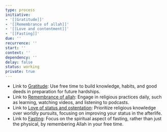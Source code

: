 ```yaml
---
type: process
initiative:
- '[[Gratitude]]'
- '[[Remembrance of allah]]'
- '[[Love and contentment]]'
- '[[Fasting]]'
due: ''
recurrence: ''
start: ''
context: ''
dependency: ''
delay: false
status: working
private: true
---
```


* Link to [Gratitude](docs/sidebar1/Initiatives/good%20traits/Gratitude.md): Use free time to build knowledge, habits, and good deeds in preparation for future hardships.
* Link to [Remembrance of allah](docs/sidebar1/Initiatives/worship/Remembrance%20of%20allah.md): Engage in religious practices daily, such as learning, watching videos, and listening to podcasts.
* Link to [Love of status and ostentation](docs/sidebar1/Initiatives/bad%20traits/Love%20of%20status%20and%20ostentation.md): Prioritize religious knowledge over worldly pursuits, focusing on improving your status in the afterlife.
* Link to [Fasting](docs/sidebar1/Initiatives/worship/Fasting.md): Focus on the spiritual aspect of fasting, rather than just the physical, by remembering Allah in your free time.
